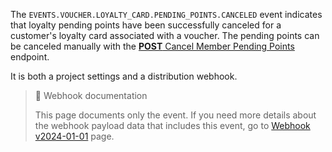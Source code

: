The `EVENTS.VOUCHER.LOYALTY_CARD.PENDING_POINTS.CANCELED` event indicates that loyalty pending points have been successfully canceled for a customer's loyalty card associated with a voucher. The pending points can be canceled manually with the [**POST** Cancel Member Pending Points](ref:cancel-member-pending-points) endpoint.

It is both a project settings and a distribution webhook.

> 📘 Webhook documentation
>
> This page documents only the event. If you need more details about the webhook payload data that includes this event, go to [Webhook v2024-01-01](ref:introduction-to-webhooks "Introduction to webhooks v2024-01-01") page.